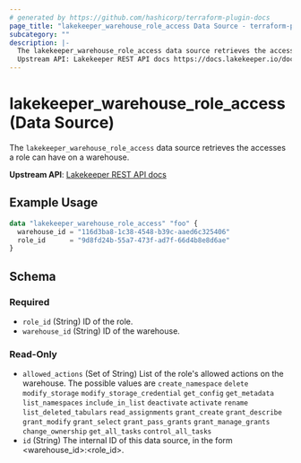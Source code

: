 ```yaml
---
# generated by https://github.com/hashicorp/terraform-plugin-docs
page_title: "lakekeeper_warehouse_role_access Data Source - terraform-provider-lakekeeper"
subcategory: ""
description: |-
  The lakekeeper_warehouse_role_access data source retrieves the accesses a role can have on a warehouse.
  Upstream API: Lakekeeper REST API docs https://docs.lakekeeper.io/docs/nightly/api/management/#tag/permissions/operation/get_warehouse_access_by_id
---
```


# lakekeeper_warehouse_role_access (Data Source)

The `lakekeeper_warehouse_role_access` data source retrieves the accesses a role can have on a warehouse.

**Upstream API**: [Lakekeeper REST API docs](https://docs.lakekeeper.io/docs/nightly/api/management/#tag/permissions/operation/get_warehouse_access_by_id)

## Example Usage

```terraform
data "lakekeeper_warehouse_role_access" "foo" {
  warehouse_id = "116d3ba8-1c38-4548-b39c-aaed6c325406"
  role_id      = "9d8fd24b-55a7-473f-ad7f-66d4b8e8d6ae"
}
```

<!-- schema generated by tfplugindocs -->
## Schema

### Required

- `role_id` (String) ID of the role.
- `warehouse_id` (String) ID of the warehouse.

### Read-Only

- `allowed_actions` (Set of String) List of the role's allowed actions on the warehouse. The possible values are `create_namespace` `delete` `modify_storage` `modify_storage_credential` `get_config` `get_metadata` `list_namespaces` `include_in_list` `deactivate` `activate` `rename` `list_deleted_tabulars` `read_assignments` `grant_create` `grant_describe` `grant_modify` `grant_select` `grant_pass_grants` `grant_manage_grants` `change_ownership` `get_all_tasks` `control_all_tasks`
- `id` (String) The internal ID of this data source, in the form <warehouse_id>:<role_id>.
